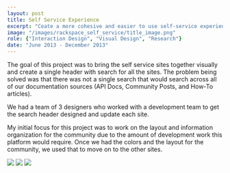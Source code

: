 ```yaml
---
layout: post
title: Self Service Experience
excerpt: "Ceate a more cohesive and easier to use self-service experience for Rackspace customers."
image: "/images/rackspace_self_service/title_image.png"
role: {"Interaction Design", "Visual Design", "Research"}
date: "June 2013 - December 2013"
---
```


<p>The goal of this project was to bring the self service sites together visually and create a single header with search for all the sites. The problem being solved was that there was not a single search that would search across all of our documentation sources (API Docs, Community Posts, and How-To articles).</p>
<p>
We had a team of 3 designers who worked with a development team to get the search header designed and update each site. 
</p>

<p>
My initial focus for this project was to work on the layout and information organization for the community due to the amount of development work this platform would require. Once we had the colors and the layout for the community, we used that to move on to the other sites.
</p>

<img class="post-img" src="{{ site.baseurl }}/images/rackspace_self_service/community_sketch.png">


<img class="post-img" src="{{ site.baseurl }}/images/rackspace_self_service/community_before_after.png">


<img class="post-img" src="{{ site.baseurl }}/images/rackspace_self_service/docs_home.png">
